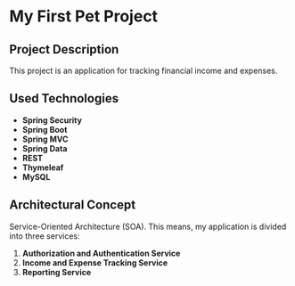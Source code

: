 # My First Pet Project

## Project Description
This project is an application for tracking financial income and expenses.

## Used Technologies
- **Spring Security**
- **Spring Boot**
- **Spring MVC**
- **Spring Data**
- **REST**
- **Thymeleaf**
- **MySQL**

## Architectural Concept
Service-Oriented Architecture (SOA). This means, my application is divided into three services:
1. **Authorization and Authentication Service**
2. **Income and Expense Tracking Service**
3. **Reporting Service**
